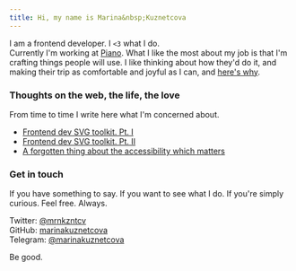 ```yaml
---
title: Hi, my name is Marina&nbsp;Kuznetcova
---
```


I am a frontend developer. I `<3` what I do.<br>
Currently I'm working at [Piano](https://piano.io). What I like the most about my job is that I'm crafting things people will use. I like thinking about how they'd do it, and making their trip as comfortable and joyful as I can, and [here's why](/why).

<h3>Thoughts on the web, the life, the love</h3>

From time to time I write here what I'm concerned about.

- [Frontend dev SVG toolkit. Pt. I](/frontend-dev-svg-toolkit)
- [Frontend dev SVG toolkit. Pt. II](/frontend-dev-svg-toolkit-pt-2)
- [A forgotten thing about the accessibility which matters](/a-forgotten-thing-about-the-accessibility-which-matters)

<h3>Get in touch</h3>

If you have something to say. If you want to see what I do. If you're simply curious. Feel free. Always.

Twitter: <a href="https://twitter.com/mrnkzntcv">@mrnkzntcv</a><br>
GitHub: <a href="https://github.com/marinakuznetcova">marinakuznetcova</a><br>
Telegram: <a href="http://t.me/marinakuznetcova">@marinakuznetcova</a>

Be good.
